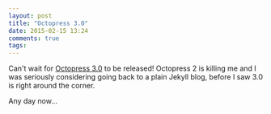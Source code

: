 ```yaml
---
layout: post
title: "Octopress 3.0"
date: 2015-02-15 13:24
comments: true
tags:
---
```


Can't wait for
[Octopress 3.0](http://octopress.org/2015/01/15/octopress-3.0-is-coming/)
to be released! Octopress 2 is killing me and I was seriously
considering going back to a plain Jekyll blog, before I saw 3.0 is right around the corner.

Any day now...
